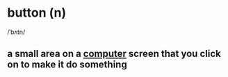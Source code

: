 # button (n)

/ˈbʌtn/

## a small area on a [computer](../c/computer-n.md#an-electronic-machine-that-can-store-organize-and-find-information-do-processes-with-numbers-and-other-data-and-control-other-machines) screen that you click on to make it do something
